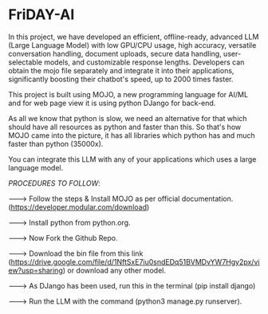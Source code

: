 # FriDAY-AI

In this project, we have developed an efficient, offline-ready, advanced LLM (Large Language Model) with low GPU/CPU usage, high accuracy, versatile conversation handling, document uploads, secure data handling, user-selectable models, and customizable response lengths. Developers can obtain the mojo file separately and integrate it into their applications, significantly boosting their chatbot's speed, up to 2000 times faster.

This project is built using MOJO, a new programming language for AI/ML and for web page view it is using python DJango for back-end.

As all we know that python is slow, we need an alternative for that which should have all resources as python and faster than this. So that's how MOJO came into the picture, it has all libraries which python has and much faster than python (35000x).

You can integrate this LLM with any of your applications which uses a large language model.


*PROCEDURES TO FOLLOW*:

---> Follow the steps & Install MOJO as per official documentation. (https://developer.modular.com/download)

---> Install python from python.org.

---> Now Fork the Github Repo. 

---> Download the bin file from this link (https://drive.google.com/file/d/1NftSxE7iu0sndEDq51BVMDvYW7Hgy2px/view?usp=sharing) or download any other model.

---> As DJango has been used, run this in the terminal (pip install django)

---> Run the LLM with the command (python3 manage.py runserver).  

